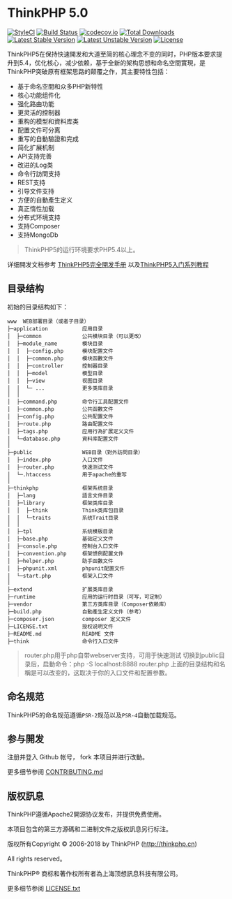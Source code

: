 ThinkPHP 5.0
===============

[![StyleCI](https://styleci.io/repos/48530411/shield?style=flat&branch=master)](https://styleci.io/repos/48530411)
[![Build Status](https://travis-ci.org/top-think/framework.svg?branch=master)](https://travis-ci.org/top-think/framework)
[![codecov.io](http://codecov.io/github/top-think/framework/coverage.svg?branch=master)](http://codecov.io/github/github/top-think/framework?branch=master)
[![Total Downloads](https://poser.pugx.org/topthink/framework/downloads)](https://packagist.org/packages/topthink/framework)
[![Latest Stable Version](https://poser.pugx.org/topthink/framework/v/stable)](https://packagist.org/packages/topthink/framework)
[![Latest Unstable Version](https://poser.pugx.org/topthink/framework/v/unstable)](https://packagist.org/packages/topthink/framework)
[![License](https://poser.pugx.org/topthink/framework/license)](https://packagist.org/packages/topthink/framework)

ThinkPHP5在保持快速開发和大道至简的核心理念不变的同时，PHP版本要求提升到5.4，优化核心，减少依赖，基于全新的架构思想和命名空間實現，是ThinkPHP突破原有框架思路的颠覆之作，其主要特性包括：

 + 基于命名空間和众多PHP新特性
 + 核心功能组件化
 + 强化路由功能
 + 更灵活的控制器
 + 重构的模型和資料库类
 + 配置文件可分离
 + 重写的自動驗證和完成
 + 简化扩展机制
 + API支持完善
 + 改进的Log类
 + 命令行訪問支持
 + REST支持
 + 引导文件支持
 + 方便的自動產生定义
 + 真正惰性加载
 + 分布式环境支持
 + 支持Composer
 + 支持MongoDb

> ThinkPHP5的运行环境要求PHP5.4以上。

详细開发文档参考 [ThinkPHP5完全開发手册](http://www.kancloud.cn/manual/thinkphp5) 以及[ThinkPHP5入门系列教程](http://www.kancloud.cn/special/thinkphp5_quickstart)

## 目录结构

初始的目录结构如下：

~~~
www  WEB部署目录（或者子目录）
├─application           应用目录
│  ├─common             公共模块目录（可以更改）
│  ├─module_name        模块目录
│  │  ├─config.php      模块配置文件
│  │  ├─common.php      模块函數文件
│  │  ├─controller      控制器目录
│  │  ├─model           模型目录
│  │  ├─view            视图目录
│  │  └─ ...            更多类库目录
│  │
│  ├─command.php        命令行工具配置文件
│  ├─common.php         公共函數文件
│  ├─config.php         公共配置文件
│  ├─route.php          路由配置文件
│  ├─tags.php           应用行為扩展定义文件
│  └─database.php       資料库配置文件
│
├─public                WEB目录（對外訪問目录）
│  ├─index.php          入口文件
│  ├─router.php         快速测试文件
│  └─.htaccess          用于apache的重写
│
├─thinkphp              框架系统目录
│  ├─lang               語言文件目录
│  ├─library            框架类库目录
│  │  ├─think           Think类库包目录
│  │  └─traits          系统Trait目录
│  │
│  ├─tpl                系统模板目录
│  ├─base.php           基础定义文件
│  ├─console.php        控制台入口文件
│  ├─convention.php     框架惯例配置文件
│  ├─helper.php         助手函數文件
│  ├─phpunit.xml        phpunit配置文件
│  └─start.php          框架入口文件
│
├─extend                扩展类库目录
├─runtime               应用的运行时目录（可写，可定制）
├─vendor                第三方类库目录（Composer依赖库）
├─build.php             自動產生定义文件（参考）
├─composer.json         composer 定义文件
├─LICENSE.txt           授权说明文件
├─README.md             README 文件
├─think                 命令行入口文件
~~~

> router.php用于php自带webserver支持，可用于快速测试
> 切换到public目录后，启動命令：php -S localhost:8888  router.php
> 上面的目录结构和名稱是可以改变的，这取决于你的入口文件和配置参數。

## 命名规范

ThinkPHP5的命名规范遵循`PSR-2`规范以及`PSR-4`自動加载规范。

## 参与開发
注册并登入 Github 帐号， fork 本项目并进行改動。

更多细节参阅 [CONTRIBUTING.md](CONTRIBUTING.md)

## 版权訊息

ThinkPHP遵循Apache2開源协议发布，并提供免费使用。

本项目包含的第三方源碼和二进制文件之版权訊息另行标注。

版权所有Copyright © 2006-2018 by ThinkPHP (http://thinkphp.cn)

All rights reserved。

ThinkPHP® 商标和著作权所有者為上海顶想訊息科技有限公司。

更多细节参阅 [LICENSE.txt](LICENSE.txt)
